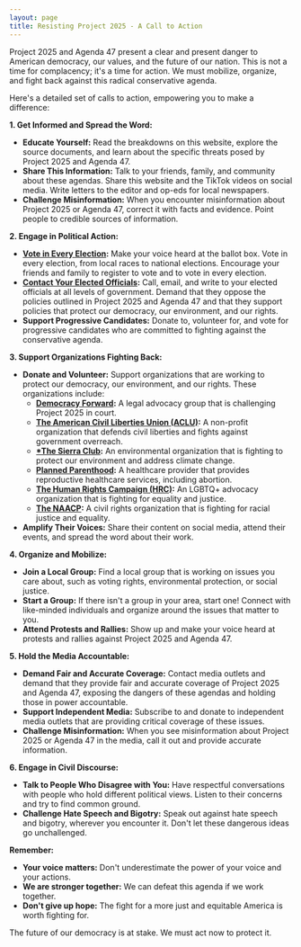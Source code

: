 ```yaml
---
layout: page
title: Resisting Project 2025 - A Call to Action
---
```


Project 2025 and Agenda 47 present a clear and present danger to American democracy, our values, and the future of our nation. This is not a time for complacency; it's a time for action. We must mobilize, organize, and fight back against this radical conservative agenda.

Here's a detailed set of calls to action, empowering you to make a difference:

**1. Get Informed and Spread the Word:**

* **Educate Yourself:**  Read the breakdowns on this website, explore the source documents, and learn about the specific threats posed by Project 2025 and Agenda 47.
* **Share This Information:**  Talk to your friends, family, and community about these agendas. Share this website and the TikTok videos on social media. Write letters to the editor and op-eds for local newspapers.
* **Challenge Misinformation:**  When you encounter misinformation about Project 2025 or Agenda 47, correct it with facts and evidence. Point people to credible sources of information.

**2. Engage in Political Action:**

* **[Vote in Every Election](https://www.vote.org):**  Make your voice heard at the ballot box. Vote in every election, from local races to national elections. Encourage your friends and family to register to vote and to vote in every election.
* **[Contact Your Elected Officials](https://www.usa.gov/elected-officials/):**  Call, email, and write to your elected officials at all levels of government. Demand that they oppose the policies outlined in Project 2025 and Agenda 47 and that they support policies that protect our democracy, our environment, and our rights.
* **Support Progressive Candidates:**  Donate to, volunteer for, and vote for progressive candidates who are committed to fighting against the conservative agenda.

**3. Support Organizations Fighting Back:**

* **Donate and Volunteer:**  Support organizations that are working to protect our democracy, our environment, and our rights. These organizations include:
    * **[Democracy Forward](https://democracyforward.org/action/donate/?source=top-nav):**  A legal advocacy group that is challenging Project 2025 in court.
    * **[The American Civil Liberties Union (ACLU)](https://action.aclu.org/give/now):**  A non-profit organization that defends civil liberties and fights against government overreach.
    * **[*The Sierra Club](https://act.sierraclub.org/donate/rc_connect__campaign_designform):**  An environmental organization that is fighting to protect our environment and address climate change.
    * **[Planned Parenthood](https://www.plannedparenthood.org):**  A healthcare provider that provides reproductive healthcare services, including abortion.
    * **[The Human Rights Campaign (HRC)](https://www.hrc.org):**  An LGBTQ+ advocacy organization that is fighting for equality and justice.
    * **[The NAACP](https://naacp.org/donate):**  A civil rights organization that is fighting for racial justice and equality.
* **Amplify Their Voices:**  Share their content on social media, attend their events, and spread the word about their work.

**4. Organize and Mobilize:**

* **Join a Local Group:**  Find a local group that is working on issues you care about, such as voting rights, environmental protection, or social justice.
* **Start a Group:**  If there isn't a group in your area, start one! Connect with like-minded individuals and organize around the issues that matter to you.
* **Attend Protests and Rallies:**  Show up and make your voice heard at protests and rallies against Project 2025 and Agenda 47.

**5. Hold the Media Accountable:**

* **Demand Fair and Accurate Coverage:**  Contact media outlets and demand that they provide fair and accurate coverage of Project 2025 and Agenda 47, exposing the dangers of these agendas and holding those in power accountable.
* **Support Independent Media:**  Subscribe to and donate to independent media outlets that are providing critical coverage of these issues.
* **Challenge Misinformation:**  When you see misinformation about Project 2025 or Agenda 47 in the media, call it out and provide accurate information.

**6. Engage in Civil Discourse:**

* **Talk to People Who Disagree with You:**  Have respectful conversations with people who hold different political views. Listen to their concerns and try to find common ground.
* **Challenge Hate Speech and Bigotry:**  Speak out against hate speech and bigotry, wherever you encounter it. Don't let these dangerous ideas go unchallenged.

**Remember:**

* **Your voice matters:**  Don't underestimate the power of your voice and your actions.
* **We are stronger together:**  We can defeat this agenda if we work together.
* **Don't give up hope:**  The fight for a more just and equitable America is worth fighting for.

The future of our democracy is at stake. We must act now to protect it. 
